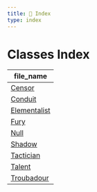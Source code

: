 ```yaml
---
title: 📑 Index
type: index
---
```


# Classes Index

| file_name                    |
| ---------------------------- |
| [Censor](Censor)             |
| [Conduit](Conduit)           |
| [Elementalist](Elementalist) |
| [Fury](Fury)                 |
| [Null](Null)                 |
| [Shadow](Shadow)             |
| [Tactician](Tactician)       |
| [Talent](Talent)             |
| [Troubadour](Troubadour)     |
